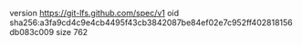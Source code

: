 version https://git-lfs.github.com/spec/v1
oid sha256:a3fa9cd4c9e4cb4495f43cb3842087be84ef02e7c952ff402818156db083c009
size 762
